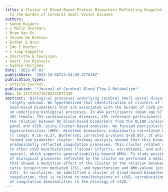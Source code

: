```yaml
---
title: A Cluster of Blood-Based Protein Biomarkers Reflecting Coagulation Relates
  to the Burden of Cerebral Small Vessel Disease
authors:
- Sanne Kuipers
- L Malin Overmars
- Bram Van Es
- Jeroen De Bresser
- Esther E Bron
- Imo E Hoefer
- L Jaap Kappelle
- Charlotte E Teunissen
- Geert Jan Biessels
- Saskia Haitjema
date: '2022-07-01'
publishDate: '2025-10-08T13:54:09.377638Z'
publication_types:
- article-journal
publication: '*Journal of Cerebral Blood Flow & Metabolism*'
doi: 10.1177/0271678X221077339
abstract: 'Biological processes underlying cerebral small vessel disease (cSVD) are
  largely unknown. We hypothesized that identification of clusters of inter-related
  bood-based biomarkers that are associated with the burden of cSVD provides leads
  on underlying biological processes. In 494 participants (mean age 67.6,textpm,8.7,years;
  36% female; 75% cardiovascular diseases; 25% reference participants) we assessed
  the relation between 92 blood-based biomarkers from the OLINK cardiovascular III
  panel and cSVD, using cluster-based analyses. We focused particularly on white matter
  hyperintensities (WMH). Nineteen biomarkers individually correlated with WMH ratio
  (r range: 0.16--0.27, Bonferroni corrected p-values $<$0.05), of which sixteen biomarkers
  formed one biomarker cluster. Pathway analysis showed that this biomarker cluster
  predominantly reflected coagulation processes. This cluster related also significantly
  to other cSVD manifestations (lacunar infarcts, microbleeds, and enlarged perivascular
  spaces), which supports generalizability beyond WMHs. To study possible causal effects
  of biological processes reflected by the cluster we performed a mediation analysis
  that showed a mediation effect of the cluster on the relation between age and WMH
  ratio (proportion mediated 17%), and hypertension and WMH-volume (proportion mediated
  21%). In conclusion, we identified a cluster of blood-based biomarkers reflecting
  coagulation, that is related to manifestations of cSVD, corroborating involvement
  of coagulation abnormalities in the etiology of cSVD.'
---
```

